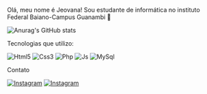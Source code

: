 Olá, meu nome é Jeovana! Sou estudante de informática no instituto Federal Baiano-Campus Guanambi 👋</br>

![Anurag's GitHub stats](https://github-readme-stats.vercel.app/api?username=JeovanaMiranda&show_icons=true&theme=dracula)



Tecnologias que utilizo: 
<div style="display: inline_block">
  <img aling="center" alt="Html5" src="https://img.shields.io/badge/HTML5-E34F26?style=for-the-badge&logo=html5&logoColor=white"/>
  <img aling="center" alt="Css3" src="https://img.shields.io/badge/CSS3-1572B6?style=for-the-badge&logo=css3&logoColor=white"/>
  <img aling="center" alt="Php" src="https://img.shields.io/badge/PHP-777BB4?style=for-the-badge&logo=php&logoColor=white"/>
  <img aling="center" alt="Js" src="https://img.shields.io/badge/JavaScript-323330?style=for-the-badge&logo=javascript&logoColor=F7DF1E"/>
  <img aling="center" alt="MySql" src="https://img.shields.io/badge/MySQL-00000F?style=for-the-badge&logo=mysql&logoColor=white"/></div>


 Contato
 
[![Instagram](https://img.shields.io/badge/Instagram-E4405F?style=for-the-badge&logo=instagram&logoColor=white)](https://www.instagram.com/jeovana_mirand/?next=%2F)
[![Instagram](https://img.shields.io/badge/Instagram-E4405F?style=for-the-badge&logo=instagram&logoColor=white)](https://mail.google.com/mail/u/0/#inbox)
  
  
 
  

  



